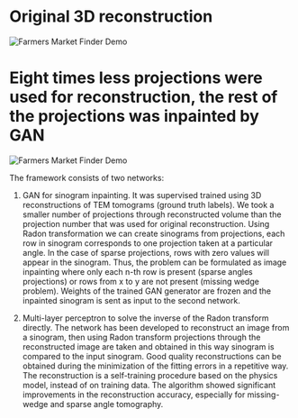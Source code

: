 # Original 3D reconstruction
![Farmers Market Finder Demo](original_compressed.gif)

# Eight times less projections were used for reconstruction, the rest of the projections was inpainted by GAN
![Farmers Market Finder Demo](eight_times_less_projections_compressed.gif)


The framework consists of two networks:
1) GAN for sinogram inpainting. It was supervised trained using 3D reconstructions of TEM tomograms (ground truth labels). We took a smaller number of projections through reconstructed volume than the projection number that was used for original reconstruction. Using Radon transformation we can create sinograms from projections, each row in sinogram corresponds to one projection taken at a particular angle. In the case of sparse projections, rows with zero values will appear in the sinogram. Thus, the problem can be formulated as image inpainting where only each n-th row is present (sparse angles projections) or rows from x to y are not present (missing wedge problem). 
Weights of the trained GAN generator are frozen and the inpainted sinogram is sent as input to the second network.

2) Multi-layer perceptron to solve the inverse of the Radon transform directly. The network has been developed to reconstruct an image from a sinogram, then using Radon transform projections through the reconstructed image are taken and obtained in this way sinogram is compared to the input sinogram. Good quality reconstructions can be obtained during the minimization of the fitting errors in a repetitive way. The reconstruction is a self-training procedure based on the physics model, instead of on training data. The algorithm showed significant improvements in the reconstruction accuracy, especially for missing-wedge and sparse angle tomography. 
